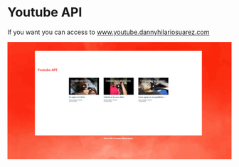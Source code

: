 # Youtube API

If you want you can access to www.youtube.dannyhilariosuarez.com

![alt text](https://github.com/dannyhilariosuarez/youtubeAPI/blob/master/index.PNG)
